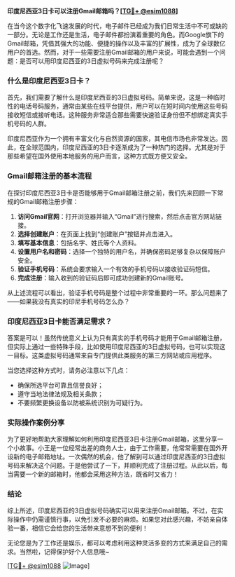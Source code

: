 **印度尼西亚3日卡可以注册Gmail邮箱吗？[[TG💪+ @esim1088](https://t.me/s/esim1088)]**

在当今这个数字化飞速发展的时代，电子邮件已经成为我们日常生活中不可或缺的一部分。无论是工作还是生活，电子邮件都扮演着重要的角色。而Google旗下的Gmail邮箱，凭借其强大的功能、便捷的操作以及丰富的扩展性，成为了全球数亿用户的首选。然而，对于一些需要注册Gmail邮箱的用户来说，可能会遇到一个问题：是否可以用印度尼西亚的3日虚拟号码来完成注册呢？

### 什么是印度尼西亚3日卡？

首先，我们需要了解什么是印度尼西亚的3日虚拟号码。简单来说，这是一种临时性的电话号码服务，通常由某些在线平台提供，用户可以在短时间内使用这些号码接收短信或接听电话。这种服务非常适合那些需要快速验证身份但不想绑定真实手机号码的人群。

印度尼西亚作为一个拥有丰富文化与自然资源的国家，其电信市场也非常发达。因此，在全球范围内，印度尼西亚的3日卡逐渐成为了一种热门的选择。尤其是对于那些希望在国外使用本地服务的用户而言，这种方式既方便又安全。

### Gmail邮箱注册的基本流程

在探讨印度尼西亚3日卡是否能够用于Gmail邮箱注册之前，我们先来回顾一下常规的Gmail邮箱注册步骤：

1. **访问Gmail官网**：打开浏览器并输入“Gmail”进行搜索，然后点击官方网站链接。
2. **选择创建账户**：在页面上找到“创建账户”按钮并点击进入。
3. **填写基本信息**：包括名字、姓氏等个人资料。
4. **设置用户名和密码**：选择一个独特的用户名，并确保密码足够复杂以保障账户安全。
5. **验证手机号码**：系统会要求输入一个有效的手机号码以接收验证码短信。
6. **完成注册**：输入收到的验证码后即可成功创建新的Gmail账号。

从上述流程可以看出，验证手机号码是整个过程中非常重要的一环。那么问题来了——如果我没有真实的印尼手机号码怎么办？

### 印度尼西亚3日卡能否满足需求？

答案是可以！虽然传统意义上认为只有真实的手机号码才能用于Gmail邮箱注册，但实际上通过一些特殊手段，比如使用印度尼西亚的3日虚拟号码，也可以实现这一目标。这类虚拟号码通常来自专门提供此类服务的第三方网站或应用程序。

当您选择这种方式时，请务必注意以下几点：
- 确保所选平台可靠且信誉良好；
- 遵守当地法律法规及相关条款；
- 不要频繁更换设备以防被系统识别为可疑行为。

### 实际操作案例分享

为了更好地帮助大家理解如何利用印度尼西亚3日卡注册Gmail邮箱，这里分享一个小故事。小王是一位经常出差的商务人士，由于工作需要，他常常需要在国外开设新的电子邮箱地址。一次偶然的机会，他了解到可以通过印度尼西亚的3日虚拟号码来解决这个问题。于是他尝试了一下，并顺利完成了注册过程。从此以后，每当需要一个新的邮箱时，他都会采用这种方法，既省时又省力！

### 结论

综上所述，印度尼西亚的3日虚拟号码确实可以用来注册Gmail邮箱。不过，在实际操作中仍需谨慎行事，以免引发不必要的麻烦。如果您对此感兴趣，不妨亲自体验一番，相信它会给您的生活带来意想不到的便利！

无论您是为了工作还是娱乐，都可以考虑利用这种灵活多变的方式来满足自己的需求。当然啦，记得保护好个人信息哦~

[[TG💪+ @esim1088](https://t.me/s/esim1088) ![Image](https://i.postimg.cc/4NQfJmqS/Snipaste-2025-05-13-00-14-12.png)]